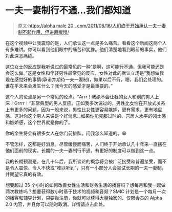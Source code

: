 # 一夫一妻制行不通…我们都知道

> 原文:[https://alpha male 20 . com/2011/06/16/人们终于开始承认一夫一妻制不起作用，但进展缓慢/](https://alphamale20.com/2011/06/16/people-are-finally-starting-to-admit-monogamy-doesnt-work-but-slowly/)

在这个视频中让我震惊的是，人们承认这一点是多么痛苦。看看这个新闻这两个人有多难讲。你可以看到他们眼中的痛苦和犹豫。他们清楚地看到眼前的事实，他们对此深恶痛绝。

这位女士的反应是我听说过的最常见的一种“是啊，这可能行不通，但我可能还是会这么做。”这是女性和年轻男性最常见的反应。女性对此的默认立场是“我想做我现在感觉好的事情(承诺并期待一夫一妻制)，如果以后不行，嗯，我们会处理的。谁在乎未来会发生什么？我今天的感受才是最重要的。”

这个人的论点是另一个常见的论点。“Arrr！我绝不会让我的女人和别的男人上床！Grrrr！”非常典型的男人反应。正如我多次说过的，男性比女性在开放式关系上有更多的问题，因为一般来说，男性比女性更容易嫉妒，更有需求，更有地盘感。这对你这个男人来说是个好消息...如果你能克服过时的、穴居人水平的领土感和嫉妒感，这个世界就是你的了。

你的余生将会有很多女人在你门前排队。问我怎么知道的。😀

不管怎样，这都是好消息。尽管缓慢而痛苦，人们终于开始承认几十年来一直摆在他们面前的现实。长期的一夫一妻制行不通，有更好的制度可以做到这一点。

我的长期预测是，在几十年后，我所谈论的概念将会被广泛接受和普遍接受，而不是令人震惊、令人不快或“难以听到”，只有一小部分人会尝试长期的一夫一妻制，并期望它真的有效。

想要超过 35 个小时的如何改善女性生活和财务生活的播客吗？想每月和我一起做两次教练吗？想要获得数小时基于技术的视频和音频？SMIC 计划是一个每月一次的播客和辅导计划，只要你注册，你就可以获得大量独家的、仅限会员的 Alpha 2.0 内容，并且你可以随时取消。详情请点击此处。